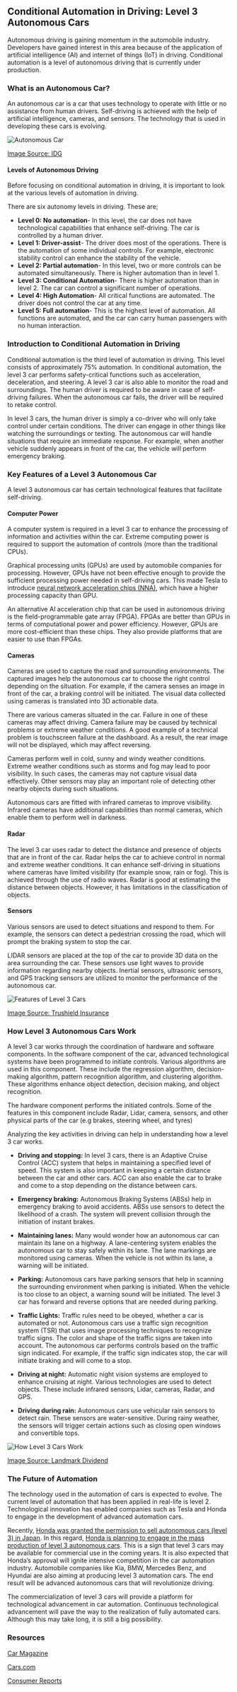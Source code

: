 ## Conditional Automation in Driving: Level 3 Autonomous Cars
Autonomous driving is gaining momentum in the automobile industry. Developers have gained interest in this area because of the application of artificial intelligence (AI) and internet of things (IoT) in driving. Conditional automation is a level of autonomous driving that is currently under production.

### What is an Autonomous Car?
An autonomous car is a car that uses technology to operate with little or no assistance from human drivers. Self-driving is achieved with the help of artificial intelligence, cameras, and sensors. The technology that is used in developing these cars is evolving.

![Autonomous Car](/engineering-education/conditional-automation-in-driving-level-3-autonomous-cars/autonomous-car.jpg)

[Image Source: IDG](https://images.idgesg.net/images/article/2018/02/automotive_connected_smart_car_autonomous_vehicle_gui_hud_thinkstock_861086772-100749780-large.jpg)

#### Levels of Autonomous Driving
Before focusing on conditional automation in driving, it is important to look at the various levels of automation in driving. 

There are six autonomy levels in driving. These are;

- **Level 0: No automation**- In this level, the car does not have technological capabilities that enhance self-driving. The car is controlled by a human driver.
- **Level 1: Driver-assist**- The driver does most of the operations. There is the automation of some individual controls. For example, electronic stability control can enhance the stability of the vehicle.
- **Level 2: Partial automation**- In this level, two or more controls can be automated simultaneously. There is higher automation than in level 1.
- **Level 3: Conditional Automation**-  There is higher automation than in level 2. The car can control a significant number of operations.
- **Level 4: High Automation**- All critical functions are automated. The driver does not control the car at any time.
- **Level 5: Full automation**- This is the highest level of automation. All functions are automated, and the car can carry human passengers with no human interaction. 

### Introduction to Conditional Automation in Driving
Conditional automation is the third level of automation in driving. This level consists of approximately 75% automation. In conditional automation, the level 3 car performs safety-critical functions such as acceleration, deceleration, and steering. A level 3 car is also able to monitor the road and surroundings. The human driver is required to be aware in case of self-driving failures. When the autonomous car fails, the driver will be required to retake control.

In level 3 cars, the human driver is simply a co-driver who will only take control under certain conditions. The driver can engage in other things like watching the surroundings or texting. The autonomous car will handle situations that require an immediate response. For example, when another vehicle suddenly appears in front of the car, the vehicle will perform emergency braking.

### Key Features of a Level 3 Autonomous Car
A level 3 autonomous car has certain technological features that facilitate self-driving. 

#### Computer Power
A computer system is required in a level 3 car to enhance the processing of information and activities within the car. Extreme computing power is required to support the automation of controls (more than the traditional CPUs).

Graphical processing units (GPUs) are used by automobile companies for processing. However, GPUs have not been effective enough to provide the sufficient processing power needed in self-driving cars. This made Tesla to introduce [neural network acceleration chips (NNA)](https://www.youtube.com/watch?v=CJfAmGdA_RI), which have a higher processing capacity than GPU. 

An alternative AI acceleration chip that can be used in autonomous driving is the field-programmable gate array (FPGA). FPGAs are better than GPUs in terms of computational power and power efficiency. However, GPUs are more cost-efficient than these chips.  They also provide platforms that are easier to use than FPGAs.  

#### Cameras
Cameras are used to capture the road and surrounding environments. The captured images help the autonomous car to choose the right control depending on the situation. For example, if the camera senses an image in front of the car, a braking control will be initiated. The visual data collected using cameras is translated into 3D actionable data. 

There are various cameras situated in the car. Failure in one of these cameras may affect driving. Camera failure may be caused by technical problems or extreme weather conditions. A good example of a technical problem is touchscreen failure at the dashboard. As a result, the rear image will not be displayed, which may affect reversing. 

Cameras perform well in cold, sunny and windy weather conditions. Extreme weather conditions such as storms and fog may lead to poor visibility. In such cases, the cameras may not capture visual data effectively. Other sensors may play an important role of detecting other nearby objects during such situations. 

Autonomous cars are fitted with infrared cameras to improve visibility. Infrared cameras have additional capabilities than normal cameras, which enable them to perform well in darkness. 

#### Radar
The level 3 car uses radar to detect the distance and presence of objects that are in front of the car. Radar helps the car to achieve control in normal and extreme weather conditions. It can enhance self-driving in situations where cameras have limited visibility (for example snow, rain or fog). This is achieved through the use of radio waves. Radar is good at estimating the distance between objects. However, it has limitations in the classification of objects. 

#### Sensors
Various sensors are used to detect situations and respond to them. For example, the sensors can detect a pedestrian crossing the road, which will prompt the braking system to stop the car. 

LIDAR sensors are placed at the top of the car to provide 3D data on the area surrounding the car. These sensors use light waves to provide information regarding nearby objects. Inertial sensors, ultrasonic sensors, and GPS tracking sensors are utilized to monitor the performance of the autonomous car.

![Features of Level 3 Cars](/engineering-education/conditional-automation-in-driving-level-3-autonomous-cars/features-of-level-3-cars.png)

[Image Source: Trushield Insurance](https://www.trushieldinsurance.ca/wp-content/uploads/2015/06/Driverless-Car-Infographic-EN.png?x61594)

### How Level 3 Autonomous Cars Work
A level 3 car works through the coordination of hardware and software components. In the software component of the car, advanced technological systems have been programmed to initiate controls. Various algorithms are used in this component. These include the regression algorithm, decision-making algorithm, pattern recognition algorithm, and clustering algorithm. These algorithms enhance object detection, decision making, and object recognition.

The hardware component performs the initiated controls. Some of the features in this component include Radar, Lidar, camera, sensors, and other physical parts of the car (e.g brakes, steering wheel, and tyres)

Analyzing the key activities in driving can help in understanding how a level 3 car works. 

- **Driving and stopping:** In level 3 cars, there is an Adaptive Cruise Control (ACC) system that helps in maintaining a specified level of speed. This system is also important in keeping a certain distance between the car and other cars. ACC can also enable the car to brake and come to a stop depending on the distance between cars. 

- **Emergency braking:** Autonomous Braking Systems (ABSs) help in emergency braking to avoid accidents. ABSs use sensors to detect the likelihood of a crash. The system will prevent collision through the initiation of instant brakes.

- **Maintaining lanes:** Many would wonder how an autonomous car can maintain its lane on a highway. A lane-centering system enables the autonomous car to stay safely within its lane. The lane markings are monitored using cameras. When the vehicle is not within its lane, a warning will be initiated.

- **Parking:** Autonomous cars have parking sensors that help in scanning the surrounding environment when parking is initiated. When the vehicle is too close to an object, a warning sound will be initiated. The level 3 car has forward and reverse options that are needed during parking. 

- **Traffic Lights:** Traffic rules need to be obeyed, whether a car is automated or not. Autonomous cars use a traffic sign recognition system (TSR) that uses image processing techniques to recognize traffic signs. The color and shape of the traffic signs are taken into account. The autonomous car performs controls based on the traffic sign indicated. For example, if the traffic sign indicates stop, the car will initiate braking and will come to a stop.

- **Driving at night:** Automatic night vision systems are employed to enhance cruising at night. Various technologies are used to detect objects. These include infrared sensors, Lidar, cameras, Radar, and GPS.

- **Driving during rain:** Autonomous cars use vehicular rain sensors to detect rain. These sensors are water-sensitive. During rainy weather, the sensors will trigger certain actions such as closing open windows and convertible tops. 
  
![How Level 3 Cars Work](/engineering-education/conditional-automation-in-driving-level-3-autonomous-cars/how-level-3-cars-work.png)

[Image Source: Landmark Dividend](https://www.landmarkdividend.com/wp-content/uploads/2018/05/Autonomous-Car-3.png)


### The Future of Automation
The technology used in the automation of cars is expected to evolve. The current level of automation that has been applied in real-life is level 2. Technological innovation has enabled companies such as Tesla and Honda to engage in the development of advanced automation cars. 

Recently, [Honda was granted the permission to sell autonomous cars (level 3) in Japan](https://news.yahoo.com/honda-wins-world-first-approval-115115427.html). In this regard, [Honda is planning to engage in the mass production of level 3 autonomous cars](https://techcrunch.com/2020/11/11/honda-to-mass-produce-level-3-autonomous-cars-by-march/). This is a sign that level 3 cars may be available for commercial use in the coming years. It is also expected that Honda’s approval will ignite intensive competition in the car automation industry. Automobile companies like Kia, BMW, Mercedes Benz, and Hyundai are also aiming at producing level 3 automation cars. The end result will be advanced autonomous cars that will revolutionize driving. 

The commercialization of level 3 cars will provide a platform for technological advancement in car automation. Continuous technological advancement will pave the way to the realization of fully automated cars. Although this may take long, it is still a big possibility.

### Resources

[Car Magazine](https://www.carmagazine.co.uk/car-news/tech/autonomous-car-levels-different-driverless-technology-levels-explained/)

[Cars.com](https://www.cars.com/articles/autonomous-driving-levels-and-what-they-mean-to-you-424979/)

[Consumer Reports](https://www.consumerreports.org/autonomous-driving/levels-of-car-automation/)




